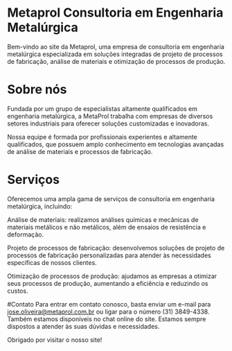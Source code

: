 # Metaprol Consultoria em Engenharia Metalúrgica

Bem-vindo ao site da Metaprol, uma empresa de consultoria em engenharia metalúrgica especializada em soluções integradas de projeto de processos de fabricação, análise de materiais e otimização de processos de produção.

# Sobre nós
Fundada por um grupo de especialistas altamente qualificados em engenharia metalúrgica, a MetaProl trabalha com empresas de diversos setores industriais para oferecer soluções customizadas e inovadoras.

Nossa equipe é formada por profissionais experientes e altamente qualificados, que possuem amplo conhecimento em tecnologias avançadas de análise de materiais e processos de fabricação.

# Serviços
Oferecemos uma ampla gama de serviços de consultoria em engenharia metalúrgica, incluindo:

Análise de materiais: realizamos análises químicas e mecânicas de materiais metálicos e não metálicos, além de ensaios de resistência e deformação.

Projeto de processos de fabricação: desenvolvemos soluções de projeto de processos de fabricação personalizadas para atender às necessidades específicas de nossos clientes.

Otimização de processos de produção: ajudamos as empresas a otimizar seus processos de produção, aumentando a eficiência e reduzindo os custos.

#Contato
Para entrar em contato conosco, basta enviar um e-mail para jose.oliveira@metaprol.com.br ou ligar para o número (31) 3849-4338. Também estamos disponíveis no chat online do site. Estamos sempre dispostos a atender às suas dúvidas e necessidades.

Obrigado por visitar o nosso site!
